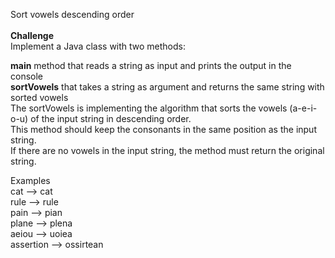Sort vowels descending order<br>
<br>
<b>Challenge</b><br>
Implement a Java class with two methods:<br>

<b>main</b> method that reads a string as input and prints the output in the console<br>
<b>sortVowels</b> that takes a string as argument and returns the same string with sorted vowels<br>
The sortVowels is implementing the algorithm that sorts the vowels (a-e-i-o-u) of the input string in descending order. 
<br>This method should keep the consonants in the same position as the input string. 
<br>If there are no vowels in the input string, the method must return the original string.<br>

Examples<br>
cat		--> 	cat<br>
rule	-->		rule<br>
pain	-->		pian<br>
plane	-->		plena<br>
aeiou	-->		uoiea<br>
assertion	-->	ossirtean<br>

